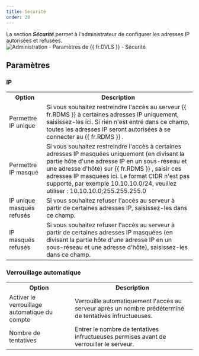 ```yaml
---
title: Securité
order: 20
---
```

La section ***Sécurité*** permet à l'administrateur de configurer les adresses IP autorisées et refusées.  
![Administration - Paramètres de {{ fr.DVLS }} - Sécurité](/img/fr/server/ServerOp8045.png)  

## Paramètres 

### IP 

<table>
	<tr>
		<th>
Option 
		</th>
		<th>
Description 
		</th>
	</tr>
	<tr>
		<td>
Permettre IP unique 
		</td>
		<td>
Si vous souhaitez restreindre l'accès au serveur {{ fr.RDMS }} à certaines adresses IP uniquement, saisissez-les ici. Si rien n'est entré dans ce champ, toutes les adresses IP seront autorisées à se connecter au {{ fr.RDMS }} . 
		</td>
	</tr>
	<tr>
		<td>
Permettre IP masqué 
		</td>
		<td>
Si vous souhaitez restreindre l'accès à certaines adresses IP masquées uniquement (en divisant la partie hôte d'une adresse IP en un sous-réseau et une adresse d'hôte) sur {{ fr.RDMS }} , saisir ces adresses IP masquées ici. Le format CIDR n'est pas supporté, par exemple 10.10.10.0/24, veuillez utiliser : 10.10.10.0;255.255.255.0 
		</td>
	</tr>
	<tr>
		<td>
IP unique masqués refusés 
		</td>
		<td>
Si vous souhaitez refuser l'accès au serveur à partir de certaines adresses IP, saisissez-les dans ce champ. 
		</td>
	</tr>
	<tr>
		<td>
IP masqués refusés 
		</td>
		<td>
Si vous souhaitez refuser l'accès au serveur à partir de certaines adresses IP masquées (en divisant la partie hôte d'une adresse IP en un sous-réseau et une adresse d'hôte), saisissez-les dans ce champ. 
		</td>
	</tr>
</table>

### Verrouillage automatique 
<table>
	<tr>
		<th>
Option 
		</th>
		<th>
Description 
		</th>
	</tr>
	<tr>
		<td>
Activer le verrouillage automatique du compte 
		</td>
		<td>
Verrouille automatiquement l'accès au serveur après un nombre prédéterminé de tentatives infructueuses. 
		</td>
	</tr>
	<tr>
		<td>
Nombre de tentatives 
		</td>
		<td>
Entrer le nombre de tentatives infructueuses permises avant de verrouiller le serveur. 
		</td>
	</tr>
</table>



